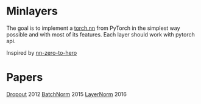 # Minlayers

The goal is to implement a [torch.nn](https://pytorch.org/docs/stable/nn.html) from PyTorch in the simplest way 
possible and with most of its features.
Each layer should work with pytorch api.

Inspired by [nn-zero-to-hero](https://github.com/karpathy/nn-zero-to-hero)

# Papers

[Dropout](https://arxiv.org/pdf/1207.0580.pdf) 2012
[BatchNorm](http://arxiv.org/pdf/1502.03167) 2015
[LayerNorm](https://arxiv.org/pdf/1607.06450.pdf) 2016